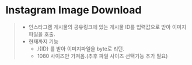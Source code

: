 # Instagram Image Download
> * 인스타그램 게시물의 공유링크에 있는 게시물 ID를 입력값으로 받아 이미지파일을 호출.
> * 현재까지 기능
>   + /{ID} 를 받아 이미지파일을 byte로 리턴. 
>   + 1080 사이즈만 가져옴.(추후 파일 사이즈 선택기능 추가 필요)
